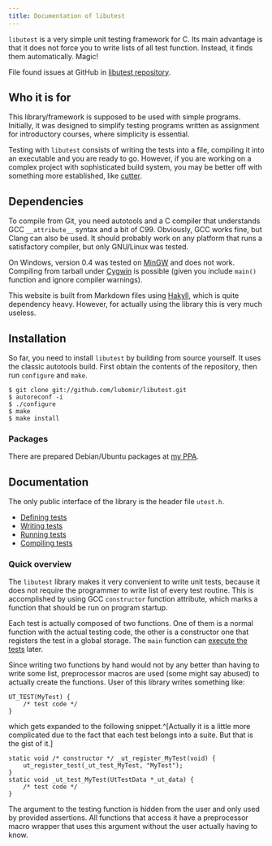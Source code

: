 ```yaml
---
title: Documentation of libutest
---
```


`libutest` is a very simple unit testing framework for C. Its main advantage is
that it does not force you to write lists of all test function. Instead, it
finds them automatically. Magic!

File found issues at GitHub in [libutest repository].

## Who it is for

This library/framework is supposed to be used with simple programs. Initially,
it was designed to simplify testing programs written as assignment for
introductory courses, where simplicity is essential.

Testing with `libutest` consists of writing the tests into a file, compiling it
into an executable and you are ready to go. However, if you are working on a
complex project with sophisticated build system, you may be better off with
something more established, like [cutter].

## Dependencies

To compile from Git, you need autotools and a C compiler that understands GCC
`__attribute__` syntax and a bit of C99. Obviously, GCC works fine, but Clang
can also be used. It should probably work on any platform that runs a
satisfactory compiler, but only GNU/Linux was tested.

On Windows, version 0.4 was tested on [MinGW] and does not work. Compiling from
tarball under [Cygwin] is possible (given you include `main()` function and
ignore compiler warnings).

This website is built from Markdown files using [Hakyll], which is quite
dependency heavy. However, for actually using the library this is very much
useless.

## Installation

So far, you need to install `libutest` by building from source yourself.
It uses the classic autotools build. First obtain the contents of the
repository, then run `configure` and `make`.

~~~~~~~~~~~~~~~~~~~~~~~~~~~~~~~~~~~~~~~~~~~~~~~~~~~~~~~~~~ {.bash}
$ git clone git://github.com/lubomir/libutest.git
$ autoreconf -i
$ ./configure
$ make
$ make install
~~~~~~~~~~~~~~~~~~~~~~~~~~~~~~~~~~~~~~~~~~~~~~~~~~~~~~~~~~~~~~~

### Packages

There are prepared Debian/Ubuntu packages at [my PPA].

## Documentation

The only public interface of the library is the header file `utest.h`.

 * [Defining tests](pages/defining-tests.html)
 * [Writing tests](pages/writing-tests.html)
 * [Running tests](pages/running-tests.html)
 * [Compiling tests](pages/compiling-tests.html)

### Quick overview

The `libutest` library makes it very convenient to write unit tests, because it
does not require the programmer to write list of every test routine. This is
accomplished by using GCC `constructor` function attribute, which marks a
function that should be run on program startup.

Each test is actually composed of two functions. One of them is a normal
function with the actual testing code, the other is a constructor one that
registers the test in a global storage. The `main` function can [execute the
tests](pages/running-tests.html) later.

Since writing two functions by hand would not by any better than having to
write some list, preprocessor macros are used (some might say abused) to
actually create the functions. User of this library writes something like:

~~~~~~~~~~~~~~~~~~~~~~~~~~~~~~~~~~~~~~~~~~~~~~~~~~~~~~~~~~ {.c}
UT_TEST(MyTest) {
    /* test code */
}
~~~~~~~~~~~~~~~~~~~~~~~~~~~~~~~~~~~~~~~~~~~~~~~~~~~~~~~~~~~~~~~

which gets expanded to the following snippet.^[Actually it is a little more
complicated due to the fact that each test belongs into a suite. But that is
the gist of it.]

~~~~~~~~~~~~~~~~~~~~~~~~~~~~~~~~~~~~~~~~~~~~~~~~~~~~~~~~~~ {.c}
static void /* constructor */ _ut_register_MyTest(void) {
    ut_register_test(_ut_test_MyTest, "MyTest");
}
static void _ut_test_MyTest(UtTestData *_ut_data) {
    /* test code */
}
~~~~~~~~~~~~~~~~~~~~~~~~~~~~~~~~~~~~~~~~~~~~~~~~~~~~~~~~~~~~~~~

The argument to the testing function is hidden from the user and only used by
provided assertions. All functions that access it have a preprocessor macro
wrapper that uses this argument without the user actually having to know.


[libutest repository]: https://github.com/lubomir/libutest/issues
[cutter]: http://cutter.sourceforge.net/
[hakyll]: http://jaspervdj.be/hakyll/
[my PPA]: https://launchpad.net/~lubomir-sedlar/+archive/ppa
[MinGW]: http://mingw.org/
[Cygwin]: http://cygwin.com/
